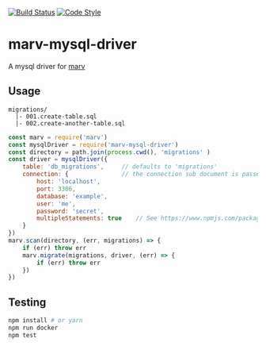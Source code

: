[![Build Status](https://img.shields.io/travis/guidesmiths/marv-mysql-driver/master.svg)](https://travis-ci.org/guidesmiths/marv-mysql-driver)
[![Code Style](https://img.shields.io/badge/code%20style-imperative-brightgreen.svg)](https://github.com/guidesmiths/eslint-config-imperative)

# marv-mysql-driver
A mysql driver for [marv](https://www.npmjs.com/package/marv)

## Usage
```
migrations/
  |- 001.create-table.sql
  |- 002.create-another-table.sql
```

```js
const marv = require('marv')
const mysqlDriver = require('marv-mysql-driver')
const directory = path.join(process.cwd(), 'migrations' )
const driver = mysqlDriver({
    table: 'db_migrations',     // defaults to 'migrations'
    connection: {               // the connection sub document is passed directly to mysql.createConnection
        host: 'localhost',
        port: 3306,
        database: 'example',
        user: 'me',
        password: 'secret',
        multipleStatements: true    // See https://www.npmjs.com/package/mysql#multiple-statement-queries
    }
})
marv.scan(directory, (err, migrations) => {
    if (err) throw err
    marv.migrate(migrations, driver, (err) => {
        if (err) throw err
    })
})
```

## Testing
```bash
npm install # or yarn
npm run docker
npm test
```

